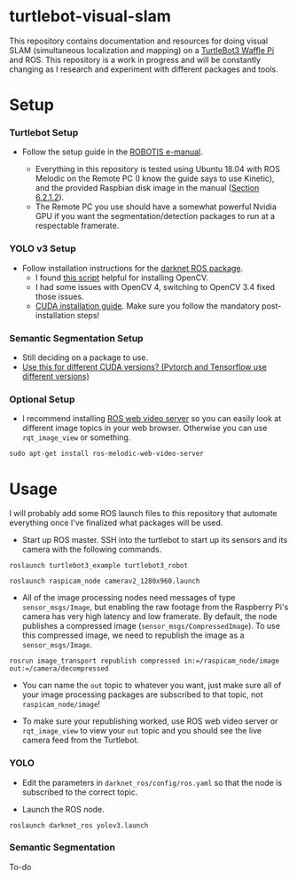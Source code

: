 # turtlebot-visual-slam

This repository contains documentation and resources for doing visual SLAM (simultaneous localization and mapping) on a [TurtleBot3 Waffle Pi](https://emanual.robotis.com/docs/en/platform/turtlebot3/overview/) and ROS. This repository is a work in progress and will be constantly changing as I research and experiment with different packages and tools. 

# Setup

### Turtlebot Setup

- Follow the setup guide in the [ROBOTIS e-manual](https://emanual.robotis.com/docs/en/platform/turtlebot3/setup/#setup).

    - Everything in this repository is tested using Ubuntu 18.04 with ROS Melodic on the Remote PC (I know the guide says to use Kinetic), and the provided Raspbian disk image in the manual ([Section 6.2.1.2](https://emanual.robotis.com/docs/en/platform/turtlebot3/raspberry_pi_3_setup/#install-linux-based-on-raspbian)).
    - The Remote PC you use should have a somewhat powerful Nvidia GPU if you want the segmentation/detection packages to run at a respectable framerate. 

### YOLO v3 Setup

- Follow installation instructions for the [darknet ROS package](https://github.com/leggedrobotics/darknet_ros).
    - I found [this script](https://github.com/milq/milq/blob/master/scripts/bash/install-opencv.sh) helpful for installing OpenCV.
    - I had some issues with OpenCV 4, switching to OpenCV 3.4 fixed those issues.
    - [CUDA installation guide](https://docs.nvidia.com/cuda/cuda-installation-guide-linux/index.html). Make sure you follow the mandatory post-installation steps!

### Semantic Segmentation Setup
- Still deciding on a package to use.
- [Use this for different CUDA versions? (Pytorch and Tensorflow use different versions)](https://medium.com/@peterjussi/multicuda-multiple-versions-of-cuda-on-one-machine-4b6ccda6faae)

### Optional Setup

- I recommend installing [ROS web video server](http://wiki.ros.org/web_video_server) so you can easily look at different image topics in your web browser. Otherwise you can use `rqt_image_view` or something.

```sudo apt-get install ros-melodic-web-video-server```

# Usage

I will probably add some ROS launch files to this repository that automate everything once I've finalized what packages will be used. 

- Start up ROS master. SSH into the turtlebot to start up its sensors and its camera with the following commands.

```roslaunch turtlebot3_example turtlebot3_robot```

```roslaunch raspicam_node camerav2_1280x960.launch```

- All of the image processing nodes need messages of type `sensor_msgs/Image`, but enabling the raw footage from the Raspberry Pi's camera has very high latency and low framerate. By default, the node publishes a compressed image (`sensor_msgs/CompressedImage`). To use this compressed image, we need to republish the image as a `sensor_msgs/Image`.

```rosrun image_transport republish compressed in:=/raspicam_node/image out:=/camera/decompressed```

- You can  name the `out` topic to whatever you want, just make sure all of your image processing packages are subscribed to that topic, not `raspicam_node/image`!

- To make sure your republishing worked, use ROS web video server or `rqt_image_view` to view your `out` topic and you should see the live camera feed from the Turtlebot. 

### YOLO

- Edit the parameters in `darknet_ros/config/ros.yaml` so that the node is subscribed to the correct topic. 

- Launch the ROS node.

```roslaunch darknet_ros yolov3.launch```

### Semantic Segmentation

To-do